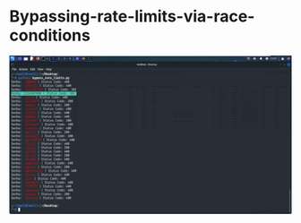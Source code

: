 # Bypassing-rate-limits-via-race-conditions

[![Watch the video](https://github.com/DuduOliiver/Bypassing-rate-limits-via-race-conditions/blob/main/thumb.png)](https://github.com/DuduOliiver/Bypassing-rate-limits-via-race-conditions/raw/main/video.mp4)
